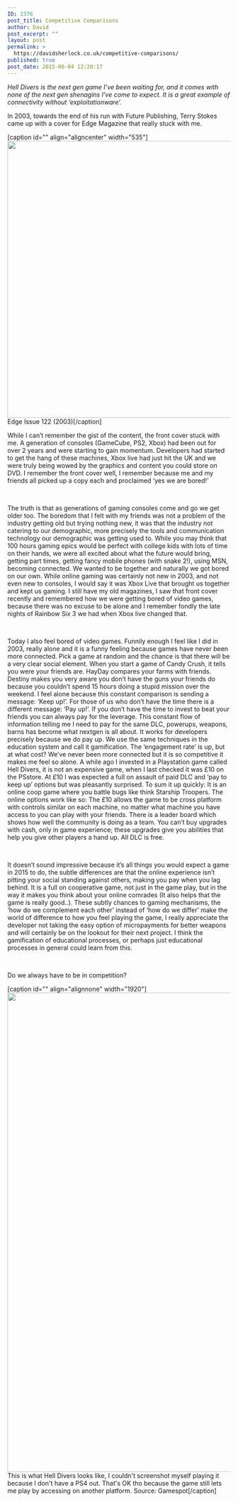 ```yaml
---
ID: 2376
post_title: Competitive Comparisons
author: David
post_excerpt: ""
layout: post
permalink: >
  https://davidsherlock.co.uk/competitive-comparisons/
published: true
post_date: 2015-06-04 12:20:17
---
```

<em>Hell Divers is the next gen game I’ve been waiting for, and it comes with none of the next gen shenagins I've come to expect. It is a great example of connectivity without ‘exploitationware‘.</em>

In 2003, towards the end of his run with Future Publishing, Terry Stokes came up with a cover for Edge Magazine that really stuck with me.

[caption id="" align="aligncenter" width="535"]<img class="" src="http://media.creativebloq.futurecdn.net/sites/creativebloq.com/files/images/2012/07/edgeg.jpg" alt="" width="535" height="624" /> Edge Issue 122 (2003)[/caption]

While I can’t remember the gist of the content, the front cover stuck with me. A generation of consoles (GameCube, PS2, Xbox) had been out for over 2 years and were starting to gain momentum. Developers had started to get the hang of these machines, Xbox live had just hit the UK and we were truly being wowed by the graphics and content you could store on DVD. I remember the front cover well, I remember because me and my friends all picked up a copy each and proclaimed ‘yes we are bored!’

&nbsp;

The truth is that as generations of gaming consoles come and go we get older too. The boredom that I felt with my friends was not a problem of the industry getting old but trying nothing new, it was that the industry not catering to our demographic, more precisely the tools and communication technology our demographic was getting used to. While you may think that 100 hours gaming epics would be perfect with college kids with lots of time on their hands, we were all excited about what the future would bring, getting part times, getting fancy mobile phones (with snake 2!), using MSN, becoming connected. We wanted to be together and naturally we got bored on our own. While online gaming was certainly not new in 2003, and not even new to consoles, I would say it was Xbox Live that brought us together and kept us gaming. I still have my old magazines, I saw that front cover recently and remembered how we were getting bored of video games, because there was no excuse to be alone and I remember fondly the late nights of Rainbow Six 3 we had when Xbox live changed that.

&nbsp;

Today I also feel bored of video games. Funnily enough I feel like I did in 2003, really alone and it is a funny feeling because games have never been more connected. Pick a game at random and the chance is that there will be a very clear social element. When you start a game of Candy Crush, it tells you were your friends are. HayDay compares your farms with friends. Destiny makes you very aware you don’t have the guns your friends do because you couldn’t spend 15 hours doing a stupid mission over the weekend. I feel alone because this constant comparison is sending a message: ‘Keep up!’. For those of us who don’t have the time there is a different message: ‘Pay up!’. If you don’t have the time to invest to beat your friends you can always pay for the leverage. This constant flow of information telling me I need to pay for the same DLC, powerups, weapons, barns has become what nextgen is all about. It works for developers precisely because we do pay up. We use the same techniques in the education system and call it gamification. The ‘engagement rate’ is up, but at what cost? We’ve never been more connected but it is so competitive it makes me feel so alone.
A while ago I invested in a Playstation game called Hell Divers, it is not an expensive game, when I last checked it was £10 on the PSstore. At £10 I was expected a full on assault of paid DLC and ‘pay to keep up’ options but was pleasantly surprised. To sum it up quickly: It is an online coop game where you battle bugs like think Starship Troopers. The online options work like so: The £10 allows the game to be cross platform with controls similar on each machine, no matter what machine you have access to you can play with your friends. There is a leader board which shows how well the community is doing as a team. You can’t buy upgrades with cash, only in game experience; these upgrades give you abilities that help you give other players a hand up. All DLC is free.

&nbsp;

It doesn’t sound impressive because it’s all things you would expect a game in 2015 to do, the subtle differences are that the online experience isn’t pitting your social standing against others, making you pay when you lag behind. It is a full on cooperative game, not just in the game play, but in the way it makes you think about your online comrades (It also helps that the game is really good..).
These subtly chances to gaming mechanisms, the ‘how do we complement each other’ instead of ‘how do we differ’ make the world of difference to how you feel playing the game, I really appreciate the developer not taking the easy option of micropayments for better weapons and will certainly be on the lookout for their next project. I think the gamification of educational processes, or perhaps just educational processes in general could learn from this.

&nbsp;

Do we always have to be in competition?

[caption id="" align="alignnone" width="1920"]<img class="" src="http://static1.gamespot.com/uploads/original/536/5360430/2377100-ps4+helldivers+mech.jpg" alt="" width="1920" height="1080" /> This is what Hell Divers looks like, I couldn't screenshot myself playing it because I don't have a PS4 out. That's OK tho because the game still lets me play by accessing on another platform. Source: Gamespot[/caption]